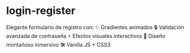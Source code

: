# login-register
Elegante formulario de registro con: ✨ Gradientes animados 🔒 Validación avanzada de contraseña ⚡ Efectos visuales interactivos 🌄 Diseño montañoso inmersivo 🛠 Vanilla JS + CSS3
